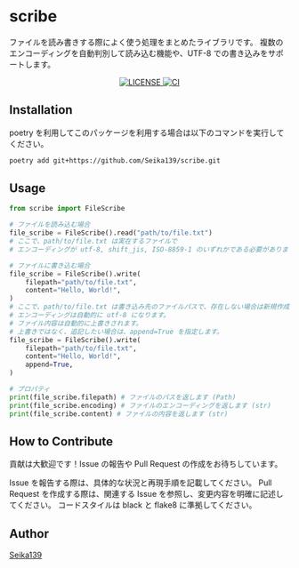 # scribe

ファイルを読み書きする際によく使う処理をまとめたライブラリです。
複数のエンコーディングを自動判別して読み込む機能や、UTF-8 での書き込みをサポートします。

<!-- markdownlint-disable MD033 -->

<div align="center">
  <a href="./LICENSE">
    <img alt="LICENSE" src="https://img.shields.io/badge/license-MIT-blue.svg">
  </a>
  <a href="https://github.com/Seika139/scribe/actions/workflows/ci.yml">
    <img alt="CI" src="https://github.com/Seika139/scribe/actions/workflows/ci.yml/badge.svg">
  </a>
</div>

## Installation

poetry を利用してこのパッケージを利用する場合は以下のコマンドを実行してください。

```bash
poetry add git+https://github.com/Seika139/scribe.git
```

## Usage

```python
from scribe import FileScribe

# ファイルを読み込む場合
file_scribe = FileScribe().read("path/to/file.txt")
# ここで、path/to/file.txt は実在するファイルで
# エンコーディングが utf-8, shift_jis, ISO-8859-1 のいずれかである必要があります。

# ファイルに書き込む場合
file_scribe = FileScribe().write(
    filepath="path/to/file.txt",
    content="Hello, World!",
)
# ここで、path/to/file.txt は書き込み先のファイルパスで、存在しない場合は新規作成されます。
# エンコーディングは自動的に utf-8 になります。
# ファイル内容は自動的に上書きされます。
# 上書きではなく、追記したい場合は、append=True を指定します。
file_scribe = FileScribe().write(
    filepath="path/to/file.txt",
    content="Hello, World!",
    append=True,
)

# プロパティ
print(file_scribe.filepath) # ファイルのパスを返します (Path)
print(file_scribe.encoding) # ファイルのエンコーディングを返します (str)
print(file_scribe.content) # ファイルの内容を返します (str)
```

## How to Contribute

貢献は大歓迎です！Issue の報告や Pull Request の作成をお待ちしています。

Issue を報告する際は、具体的な状況と再現手順を記載してください。
Pull Request を作成する際は、関連する Issue を参照し、変更内容を明確に記述してください。
コードスタイルは black と flake8 に準拠してください。

## Author

[Seika139](https://github.com/Seika139)
